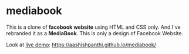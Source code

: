 # mediabook
This is a clone of **facebook website** using HTML and CSS only. And I've rebranded it as a **MediaBook**. This is only a design of Facebook Website.

Look at [live demo](https://aashishpanthi.github.io/mediabook/): https://aashishpanthi.github.io/mediabook/

